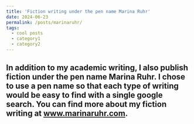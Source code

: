 ```yaml
---
title: 'Fiction writing under the pen name Marina Ruhr'
date: 2024-06-23
permalink: /posts/marinaruhr/
tags:
  - cool posts
  - category1
  - category2
---
```

In addition to my academic writing, I also publish fiction under the pen name Marina Ruhr. I chose to use a pen name so that each type of writing would be easy to find with a single google search. You can find more about my fiction writing at www.marinaruhr.com.
------
